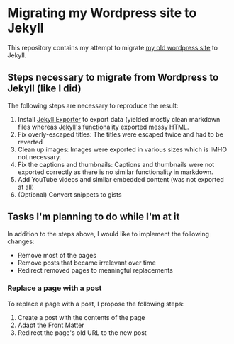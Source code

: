 # Migrating my Wordpress site to Jekyll

This repository contains my attempt to migrate [my old wordpress site](http://karllorey.de) to Jekyll.

## Steps necessary to migrate from Wordpress to Jekyll (like I did)
The following steps are necessary to reproduce the result:

1. Install [Jekyll Exporter](https://wordpress.org/plugins/jekyll-exporter/) to export data (yielded mostly clean markdown files whereas [Jekyll's functionality](http://import.jekyllrb.com/docs/wordpress/) exported messy HTML.
2. Fix overly-escaped titles: The titles were escaped twice and had to be reverted
3. Clean up images: Images were exported in various sizes which is IMHO not necessary.
4. Fix the captions and thumbnails: Captions and thumbnails were not exported correctly as there is no similar functionality in markdown.
5. Add YouTube videos and similar embedded content (was not exported at all)
6. (Optional) Convert snippets to gists

## Tasks I'm planning to do while I'm at it
In addition to the steps above, I would like to implement the following changes:

- Remove most of the pages
- Remove posts that became irrelevant over time
- Redirect removed pages to meaningful replacements

### Replace a page with a post
To replace a page with a post, I propose the following steps:

1. Create a post with the contents of the page
2. Adapt the Front Matter
3. Redirect the page's old URL to the new post
